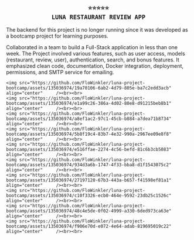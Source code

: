 <h3 align="center">
    <samp>
        <b>
            <a>
                ⭐⭐⭐⭐⭐
                <br>
                LUNA RESTAURANT REVIEW APP
            </a>
        </b>
    <samp/>
</h3>

The backend for this project is no longer running since it was developed as a bootcamp project for learning purposes.

Collaborated in a team to build a Full-Stack application in less than one week.
The Project involved various features, such as user access, models (restaurant, review, user), authentication, search, and bonus features. It emphasized clean code, documentation, Docker integration, deployment, permissions, and SMTP service for emailing.

    <img src="https://github.com/FloWinkler/luna-project-bootcamp/assets/135036974/19a70106-6ab2-4d79-805e-ba7c2edd3acb" align="center"     /><br><br>
    <img src="https://github.com/FloWinkler/luna-project-bootcamp/assets/135036974/e1a99c26-386a-4d02-80e8-d91215beb8b1" align="center"     /><br><br>
    <img src="https://github.com/FloWinkler/luna-project-bootcamp/assets/135036974/a8ef1ac2-97c1-45cb-b884-a7dea71b8734" align="center"     /><br><br>
    <img src="https://github.com/FloWinkler/luna-project-bootcamp/assets/135036974/5b8f19c4-83b7-4e32-990a-2967ee09e8f8" align="center"     /><br><br>
    <img src="https://github.com/FloWinkler/luna-project-bootcamp/assets/135036974/e516ffae-2274-4c56-befd-81c6b3cb5083" align="center"     /><br><br>
    <img src="https://github.com/FloWinkler/luna-project-bootcamp/assets/135036974/934d3a6b-1747-4f33-bba8-d1f1543075c2" align="center"     /><br><br>
    <img src="https://github.com/FloWinkler/luna-project-bootcamp/assets/135036974/27197120-67b3-443a-b657-f41598ef81a1" align="center"     /><br><br>
    <img src="https://github.com/FloWinkler/luna-project-bootcamp/assets/135036974/c10f3326-ecb0-464e-9592-23db25c1526c" align="center"     /><br><br>
    <img src="https://github.com/FloWinkler/luna-project-bootcamp/assets/135036974/48c4e5de-0f02-4999-a330-6ded973ca63e" align="center"     /><br><br>
    <img src="https://github.com/FloWinkler/luna-project-bootcamp/assets/135036974/f906e70d-e072-4e64-adab-819695019c22" align="center"     /><br><br>

